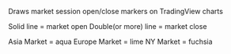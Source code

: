 Draws market session open/close markers on TradingView charts

Solid line = market open
Double(or more) line = market close 

Asia Market = aqua 
Europe Market = lime
NY Market = fuchsia
